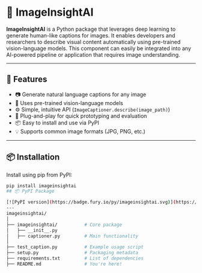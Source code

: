 # 🧠 ImageInsightAI

**ImageInsightAI** is a Python package that leverages deep learning to generate human-like captions for images. It enables developers and researchers to describe visual content automatically using pre-trained vision-language models. This component can easily be integrated into any AI-powered pipeline or application that requires image understanding.

---

## 🚀 Features

- 📷 Generate natural language captions for any image
- 🤖 Uses pre-trained vision-language models
- ⚙️ Simple, intuitive API (`ImageCaptioner.describe(image_path)`)
- 🧪 Plug-and-play for quick prototyping and evaluation
- 📦 Easy to install and use via PyPI
- 💡 Supports common image formats (JPG, PNG, etc.)

---
## 📦 Installation

Install using pip from PyPI:

```bash
pip install imageinsightai
## 📦 PyPI Package

[![PyPI version](https://badge.fury.io/py/imageinsightai.svg)](https://pypi.org/project/imageinsightai/)
---
imageinsightai/
│
├── imageinsightai/          # Core package
│   ├── __init__.py
│   ├── captioner.py         # Main functionality
│
├── test_caption.py          # Example usage script
├── setup.py                 # Packaging metadata
├── requirements.txt         # List of dependencies
├── README.md                # You're here!

